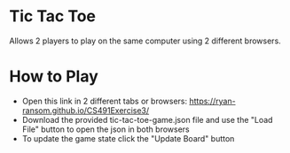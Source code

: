 # Tic Tac Toe
Allows 2 players to play on the same computer using 2 different browsers.
# How to Play
- Open this link in 2 different tabs or browsers: https://ryan-ransom.github.io/CS491Exercise3/
- Download the provided tic-tac-toe-game.json file and use the "Load File" button to open the json in both browsers
- To update the game state click the "Update Board" button
